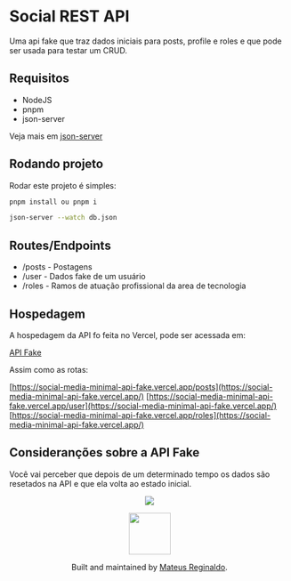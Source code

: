 # Social REST API

Uma api fake que traz dados iniciais para posts, profile e roles e que pode ser usada para testar um CRUD.

## Requisitos

- NodeJS
- pnpm
- json-server

Veja mais em [json-server](https://github.com/typicode/json-server/tree/v0?tab=readme-ov-file#getting-started)

## Rodando projeto

Rodar este projeto é simples:

```sh
pnpm install ou pnpm i
```

```sh
json-server --watch db.json
```

## Routes/Endpoints

- /posts - Postagens
- /user - Dados fake de um usuário
- /roles - Ramos de atuação profissional da area de tecnologia

## Hospedagem

A hospedagem da API fo feita no Vercel, pode ser acessada em:

[API Fake](https://social-media-minimal-api-fake.vercel.app/)

Assim como as rotas: 

[https://social-media-minimal-api-fake.vercel.app/posts](https://social-media-minimal-api-fake.vercel.app/)
[https://social-media-minimal-api-fake.vercel.app/user](https://social-media-minimal-api-fake.vercel.app/)
[https://social-media-minimal-api-fake.vercel.app/roles](https://social-media-minimal-api-fake.vercel.app/)

## Consideranções sobre a API Fake

Você vai perceber que depois de um determinado tempo os dados são resetados na API e que ela volta ao estado inicial.

<p align="center"><img  src="https://user-images.githubusercontent.com/51330232/197884349-fec3877b-df77-4467-bd89-7d39a435530a.png"/></p>

<div align="center">
    <img width="75px" src="https://scontent.cdninstagram.com/v/t39.30808-6/410252134_18391801138066325_1508734687614870344_n.jpg?stp=dst-jpg_e35&efg=eyJ2ZW5jb2RlX3RhZyI6ImltYWdlX3VybGdlbi4xNDQweDE0NDAuc2RyLmYzMDgwOCJ9&_nc_ht=scontent.cdninstagram.com&_nc_cat=105&_nc_ohc=lRiQjY5Fw8YQ7kNvgEau2Cs&edm=APs17CUAAAAA&ccb=7-5&ig_cache_key=MzI1OTk2NTgxODY0NDUwNjc4Mw%3D%3D.2-ccb7-5&oh=00_AYBQs0a7pdtY637dcL0rhSmQAwQC4YCvGLAlRqHIw_Ug3A&oe=6645F5B3&_nc_sid=10d13b">
  <p align="center">
    Built and maintained by <a href="https://www.linkedin.com/in/mateusreginaldo/">Mateus Reginaldo</a>.
  </p>
</div>
